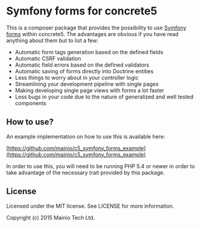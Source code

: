 # Symfony forms for concrete5

This is a composer package that provides the possibility to use [Symfony forms](https://symfony.com/doc/current/book/forms.html)
within concrete5. The advantages are obvious if you have read anything about them but to list a few:

- Automatic form tags generation based on the defined fields
- Automatic CSRF validation
- Automatic field errors based on the defined validators
- Automatic saving of forms directly into Doctrine entities
- Less things to worry about in your controller logic
- Streamlining your development pipeline with single pages
- Making developing single page views with forms a lot faster
- Less bugs in your code due to the nature of generalized and well tested components

## How to use?

An example implementation on how to use this is available here:

[https://github.com/mainio/c5_symfony_forms_example](https://github.com/mainio/c5_symfony_forms_example)

In order to use this, you will need to be running PHP 5.4 or newer in order to take advantage of the
necessary trait provided by this package.

## License

Licensed under the MIT license. See LICENSE for more information.

Copyright (c) 2015 Mainio Tech Ltd.